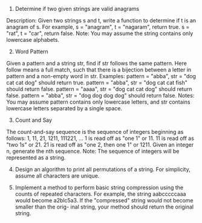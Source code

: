 1. Determine if two given strings are valid anagrams

Description: Given two strings s and t, write a function to determine if t is an anagram of s.
For example,
s = "anagram", t = "nagaram", return true.
s = "rat", t = "car", return false.
Note:
You may assume the string contains only lowercase alphabets.

2. Word Pattern

Given a pattern and a string str, find if str follows the same pattern.
Here follow means a full match, such that there is a bijection between a letter in pattern and a non-empty word in str.
Examples: pattern = "abba", str = "dog cat cat dog" should return true. pattern = "abba", str = "dog cat cat fish" should return false. pattern = "aaaa", str = "dog cat cat dog" should return false. pattern = "abba", str = "dog dog dog dog" should return false. Notes: You may assume pattern contains only lowercase letters, and str contains lowercase letters separated by a single space.

3. Count and Say

The count-and-say sequence is the sequence of integers beginning as follows: 1, 11, 21, 1211, 111221, ...
1 is read off as "one 1" or 11. 11 is read off as "two 1s" or 21. 21 is read off as "one 2, then one 1" or 1211. Given an integer n, generate the nth sequence.
Note: The sequence of integers will be represented as a string.

4. Design an algorithm to print all permutations of a string. For simplicity, assume all characters are unique.

5. Implement a method to perform basic string compression using the counts of repeated characters. For example, the string aabcccccaaa would become a2blc5a3. If the "compressed" string would not become smaller than the orig- inal string, your method should return the original string.
